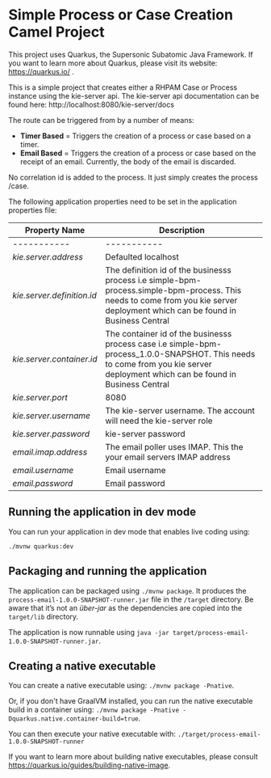 # Simple Process or Case Creation Camel Project

This project uses Quarkus, the Supersonic Subatomic Java Framework. If you want to learn more about Quarkus, please visit its website: https://quarkus.io/ .

This is a simple project that creates either a RHPAM Case or Process instance using the kie-server api. The kie-server api documentation can be found here: http://localhost:8080/kie-server/docs

The route can be triggered from by a number of means: 
* **Timer Based** = Triggers the creation of a process or case based on a timer. 
* **Email Based** = Triggers the creation of a process or case based on the receipt of an email. Currently, the body of the email is discarded. 

No correlation id is added to the process. It just simply creates the process /case. 

The following application properties need to be set in the application properties file:

| Property Name |Description |
| ----------- | ----------- |
| ----------- | ----------- |
| *kie.server.address*  | Defaulted localhost |
| *kie.server.definition.id* | The definition id of the businesss process i.e simple-bpm-process.simple-bpm-process. This needs to come from you kie server deployment which can be found in Business Central  |
| *kie.server.container.id* | The container id of the businesss process case i.e simple-bpm-process_1.0.0-SNAPSHOT. This needs to come from you kie server deployment which can be found in Business Central  |
| *kie.server.port* | 8080 |
| *kie.server.username* | The kie-server username. The account will need the kie-server role|
| *kie.server.password* | kie-server password |
| *email.imap.address* | The email poller uses IMAP. This the your email servers IMAP address |
| *email.username* | Email username  |
| *email.password* | Email password  |


## Running the application in dev mode

You can run your application in dev mode that enables live coding using:
```
./mvnw quarkus:dev
```

## Packaging and running the application

The application can be packaged using `./mvnw package`.
It produces the `process-email-1.0.0-SNAPSHOT-runner.jar` file in the `/target` directory.
Be aware that it’s not an _über-jar_ as the dependencies are copied into the `target/lib` directory.

The application is now runnable using `java -jar target/process-email-1.0.0-SNAPSHOT-runner.jar`.

## Creating a native executable

You can create a native executable using: `./mvnw package -Pnative`.

Or, if you don't have GraalVM installed, you can run the native executable build in a container using: `./mvnw package -Pnative -Dquarkus.native.container-build=true`.

You can then execute your native executable with: `./target/process-email-1.0.0-SNAPSHOT-runner`

If you want to learn more about building native executables, please consult https://quarkus.io/guides/building-native-image.